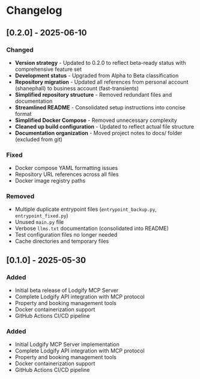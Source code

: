 # Changelog

## [0.2.0] - 2025-06-10

### Changed
- **Version strategy** - Updated to 0.2.0 to reflect beta-ready status with comprehensive feature set
- **Development status** - Upgraded from Alpha to Beta classification
- **Repository migration** - Updated all references from personal account (shanephall) to business account (fast-transients)
- **Simplified repository structure** - Removed redundant files and documentation
- **Streamlined README** - Consolidated setup instructions into concise format
- **Simplified Docker Compose** - Removed unnecessary complexity
- **Cleaned up build configuration** - Updated to reflect actual file structure
- **Documentation organization** - Moved project notes to docs/ folder (excluded from git)

### Fixed
- Docker compose YAML formatting issues
- Repository URL references across all files
- Docker image registry paths

### Removed
- Multiple duplicate entrypoint files (`entrypoint_backup.py`, `entrypoint_fixed.py`)
- Unused `main.py` file
- Verbose `llms.txt` documentation (consolidated into README)
- Test configuration files no longer needed
- Cache directories and temporary files

## [0.1.0] - 2025-05-30

### Added
- Initial beta release of Lodgify MCP Server
- Complete Lodgify API integration with MCP protocol
- Property and booking management tools
- Docker containerization support
- GitHub Actions CI/CD pipeline

### Added
- Initial Lodgify MCP Server implementation
- Complete Lodgify API integration with MCP protocol
- Property and booking management tools
- Docker containerization support
- GitHub Actions CI/CD pipeline
